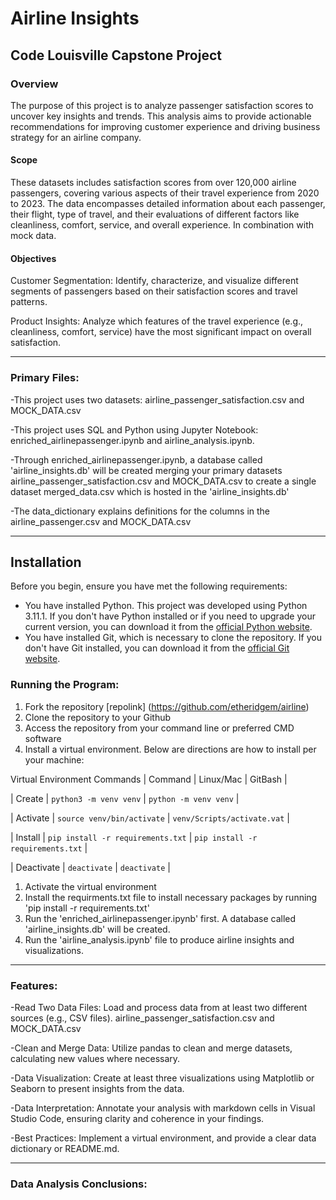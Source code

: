 # Airline Insights
## Code Louisville Capstone Project 

### Overview

The purpose of this project is to analyze passenger satisfaction scores to uncover key insights and trends. This analysis aims to provide actionable recommendations for improving customer experience and driving business strategy for an airline company.

#### Scope
These datasets includes satisfaction scores from over 120,000 airline passengers, covering various aspects of their travel experience from 2020 to 2023. The data encompasses detailed information about each passenger, their flight, type of travel, and their evaluations of different factors like cleanliness, comfort, service, and overall experience. In combination with mock data.

#### Objectives
Customer Segmentation: Identify, characterize, and visualize different segments of passengers based on their satisfaction scores and travel patterns. 

Product Insights: Analyze which features of the travel experience (e.g., cleanliness, comfort, service) have the most significant impact on overall satisfaction. 

---

### Primary Files:
-This project uses two datasets: airline_passenger_satisfaction.csv and MOCK_DATA.csv

-This project uses SQL and Python using Jupyter Notebook: enriched_airlinepassenger.ipynb and airline_analysis.ipynb.

-Through enriched_airlinepassenger.ipynb, a database called 'airline_insights.db' will be created merging your primary datasets airline_passenger_satisfaction.csv and MOCK_DATA.csv to create a single dataset merged_data.csv which is hosted in the 'airline_insights.db'

-The data_dictionary explains definitions for the columns in the airline_passenger.csv and MOCK_DATA.csv 

---
## Installation
Before you begin, ensure you have met the following requirements:

- You have installed Python. This project was developed using Python 3.11.1. If you don't have Python installed or if you need to upgrade your current version, you can download it from the [official Python website](https://www.python.org/downloads/).
- You have installed Git, which is necessary to clone the repository. If you don't have Git installed, you can download it from the [official Git website](https://git-scm.com/downloads).

### Running the Program:

1. Fork the repository [repolink] (https://github.com/etheridgem/airline)
2. Clone the repository to your Github
3. Access the repository from your command line or preferred CMD software
4. Install a virtual environment. Below are directions are how to install per your machine:

Virtual Environment Commands
| Command | Linux/Mac | GitBash |

| Create | `python3 -m venv venv` | `python -m venv venv` |

| Activate | `source venv/bin/activate` | `venv/Scripts/activate.vat` |

| Install | `pip install -r requirements.txt` | `pip install -r requirements.txt` |

| Deactivate | `deactivate` | `deactivate` |

1. Activate the virtual environment
2. Install the requirments.txt file to install necessary packages by running 'pip install -r requirements.txt'
3. Run the 'enriched_airlinepassenger.ipynb' first. A database called 'airline_insights.db' will be created.
4. Run the 'airline_analysis.ipynb' file to produce airline insights and visualizations.
---

### Features:
-Read Two Data Files: Load and process data from at least two different sources (e.g., CSV files).
    airline_passenger_satisfaction.csv and MOCK_DATA.csv

-Clean and Merge Data: Utilize pandas to clean and merge datasets, calculating new values where necessary.

-Data Visualization: Create at least three visualizations using Matplotlib or Seaborn to present insights from the data.

-Data Interpretation: Annotate your analysis with markdown cells in Visual Studio Code, ensuring clarity and coherence in your findings.

-Best Practices: Implement a virtual environment, and provide a clear data dictionary or README.md.

---

### Data Analysis Conclusions: